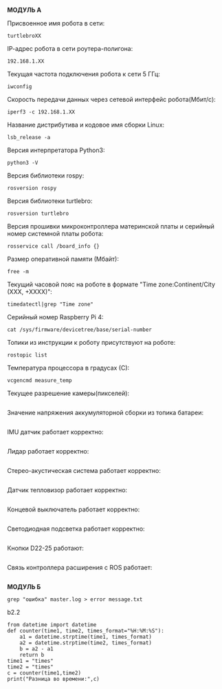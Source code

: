 **МОДУЛЬ А**

Присвоенное имя робота в сети:
```
turtlebroXX    
```
IР-адрес робота в сети роутера-полигона:
```
192.168.1.XX
```
Текущая частота подключения робота к сети 5 ГГц:
```
iwconfig
```
Скорость передачи данных через сетевой интерфейс робота(Мбит/с):
```
iperf3 -c 192.168.1.XX
```
Название дистрибутива и кодовое имя сборки Linux:
```
lsb_release -a
```
Версия интерпретатора Python3:
```
python3 -V
```
Версия библиотеки rospy:
```
rosversion rospy
```
Версия библиотеки turtlebro:
```
rosversion turtlebro
```
Версия прошивки микроконтроллера материнской платы и серийный номер системной платы робота:
```
rosservice call /board_info {}
```
Размер оперативной памяти (Мбайт):
```
free -m
```
Текущий часовой пояс на роботе в формате "Time
zone:Continent/City (XXX, +XXXX)":
```
timedatectl|grep "Time zone"
```
Серийный номер Raspberry Pi 4:
```
cat /sys/firmware/devicetree/base/serial-number
```
Топики из инструкции к роботу присутствуют на роботе:
```
rostopic list
```
Температура процессора в градусах (С):
```
vcgencmd measure_temp
```
Текущее разрешение камеры(пикселей):
```
```
Значение напряжения аккумуляторной сборки из топика батареи:
```
```
IMU датчик работает корректно:
```
```
Лидар работает корректно:
```
```
Стерео-акустическая система работает корректно:
```
```
Датчик тепловизор работает корректно:
```
```
Концевой выключатель работает корректно:
```
```
Светодиодная подсветка работает корректно:
```
```
Кнопки  D22-25 работают:
```
```
Связь контроллера расширения с ROS работает:
```
```
**МОДУЛЬ Б**
```
grep "ошибка" master.log > error message.txt
```
b2.2
```
from datetime import datetime
def counter(time1, time2, times_format="%H:%M:%S"):
    a1 = datetime.strptime(time1, times_format)
    a2 = datetime.strptime(time2, times_format)
    b = a2 - a1
    return b
time1 = "times"
time2 = "times"
c = counter(time1,time2)
print("Разница во времени:",с)
```
